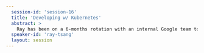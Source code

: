 ```yaml
---
  session-id: 'session-16'
  title: 'Developing w/ Kubernetes'
  abstract: >
    Ray has been on a 6-months rotation with an internal Google team to help bringing a project to public Cloud using cloud-native technology stack and Kubernetes. Ray will share the architecture, development environment technicals, devops tools, and some tough decisions that needed to be made to move the project along while being prepared for changes in the future. Join this session to learn the journey including development environment tools choices (Docker Compose, Skaffold, Kustomize, Jib), to the stack (Gradle, Spring Boot, Kafka, PostgreSQL, gRPC, gRPC-Web), to mono-repo vs multi-repo, to the runtime infrastructure (Kubernetes, Istio, Prometheus, Grafana). With hindsight 20-20, we'll visit some best practices, lessons learned, and how decisions/compromises are being made.
  speaker-id: 'ray-tsang'
  layout: session
---
```

